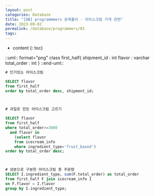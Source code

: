 ```yaml
---
layout: post
categories: Database
title: "[DB] programmmers 문제풀이 - 아이스크림 가게 관련"
date: 2023-09-02
permalink: /database/programmers/01
tags:
---
```

* content
{: toc}

::uml:: format="png"
class first_half{
shipment_id : int
flavor : varchar
total_order : int
}
::end-uml::




```sql
# 인기있는 아이스크림

SELECT flavor
from first_half
order by total_order desc, shipment_id;

  

# 과일로 만든 아이스크림 고르기

SELECT flavor
from first_half
where total_order>=3000
  and flavor in
    (select flavor
    from icecream_info
    where ingredient_type='fruit_based')
order by total_order desc;

  

# 성분으로 구분한 아이스크림 총 주문량
SELECT I.ingredient_type, sum(F.total_order) as total_order
from first_half F join icecream_info I
on F.flavor = I.flavor
group by I.ingredient_type;
```